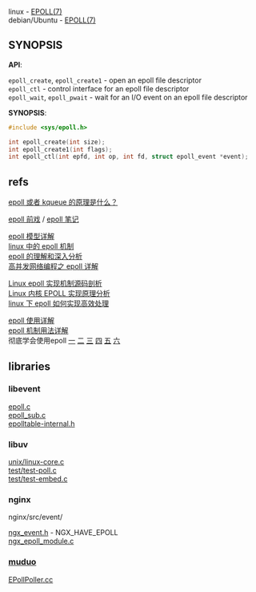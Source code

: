 
linux - [EPOLL(7)](http://man7.org/linux/man-pages/man7/epoll.7.html)  
debian/Ubuntu - [EPOLL(7)](https://manpages.debian.org/stretch/manpages/epoll.7.en.html)  

## SYNOPSIS

**API**:

`epoll_create`, `epoll_create1` - open an epoll file descriptor  
`epoll_ctl` - control interface for an epoll file descriptor  
`epoll_wait`, `epoll_pwait` - wait for an I/O event on an epoll file descriptor  

**SYNOPSIS**:

```c
#include <sys/epoll.h>

int epoll_create(int size);
int epoll_create1(int flags);
int epoll_ctl(int epfd, int op, int fd, struct epoll_event *event);
```

## refs

[epoll 或者 kqueue 的原理是什么？](https://www.zhihu.com/question/20122137/answer/14049112)  

[epoll 前戏](http://www.cnblogs.com/zhanzhao/p/5481169.html) / [epoll 笔记](https://my.oschina.net/pthread/blog/37711)  

[epoll 模型详解](http://blog.chinaunix.net/xmlrpc.php?r=blog/article&uid=28541347&id=4232252)  
[linux 中的 epoll 机制](https://blog.csdn.net/zhaozhanyong/article/details/5410887)  
[epoll 的理解和深入分析](https://blog.csdn.net/apacat/article/details/51375950)  
[高并发网络编程之 epoll 详解](https://blog.csdn.net/shenya1314/article/details/73691088)  

[Linux epoll 实现机制源码剖析](https://blog.csdn.net/tgxallen/article/details/78086360)  
[Linux 内核 EPOLL 实现原理分析](http://www.valleytalk.org/2012/08/05/epoll-linux%E5%86%85%E6%A0%B8%E6%BA%90%E4%BB%A3%E7%A0%81%E5%AE%9E%E7%8E%B0%E5%8E%9F%E7%90%86%E5%88%86%E6%9E%90/)  
[linux 下 epoll 如何实现高效处理](http://www.cnblogs.com/debian/archive/2012/02/16/2354469.html)  

[epoll 使用详解](http://www.cnblogs.com/haippy/archive/2012/01/09/2317269.html)  
[epoll 机制用法详解](https://blog.csdn.net/rock_joker/article/details/76735333)  
彻底学会使用epoll [一](http://blog.chinaunix.net/xmlrpc.php?r=blog/article&uid=28541347&id=4273856)  [二](http://blog.chinaunix.net/xmlrpc.php?r=blog/article&uid=28541347&id=4285054)  [三](http://blog.chinaunix.net/xmlrpc.php?r=blog/article&uid=28541347&id=4288802) [四](http://blog.chinaunix.net/xmlrpc.php?r=blog/article&uid=28541347&id=4296180) [五](http://blog.chinaunix.net/xmlrpc.php?r=blog/article&uid=28541347&id=4308612) [六](http://blog.chinaunix.net/xmlrpc.php?r=blog/article&uid=28541347&id=4324338)  

## libraries

### libevent

[epoll.c](https://github.com/libevent/libevent/blob/master/epoll.c)  
[epoll_sub.c](https://github.com/libevent/libevent/blob/master/epoll_sub.c)  
[epolltable-internal.h](https://github.com/libevent/libevent/blob/master/epolltable-internal.h)  

### libuv

[unix/linux-core.c](https://github.com/libuv/libuv/blob/v1.x/src/unix/linux-core.c)  
[test/test-poll.c](https://github.com/libuv/libuv/blob/v1.x/test/test-poll.c)  
[test/test-embed.c](https://github.com/libuv/libuv/blob/v1.x/test/test-embed.c)  

### nginx

nginx/src/event/

[ngx_event.h](https://github.com/nginx/nginx/blob/master/src/event/ngx_event.h) - NGX_HAVE_EPOLL  
[ngx_epoll_module.c](https://github.com/nginx/nginx/blob/master/src/event/modules/ngx_epoll_module.c)  

### [muduo](https://github.com/chenshuo/muduo)

[EPollPoller.cc](https://github.com/chenshuo/muduo/blob/master/muduo/net/poller/EPollPoller.cc)  
